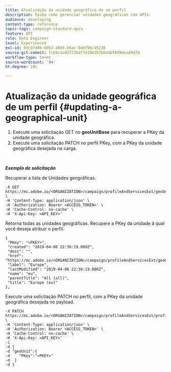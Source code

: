 ```yaml
---
title: Atualização da unidade geográfica de um perfil
description: Saiba como gerenciar unidades geográficas com APIs.
audience: developing
content-type: reference
topic-tags: campaign-standard-apis
feature: API
role: Data Engineer
level: Experienced
exl-id: 9dc07d86-00b2-4885-b6ac-0a6f9bc45236
source-git-commit: fcb5c4a92f23bdffd1082b7b044b5859dead9d70
workflow-type: tm+mt
source-wordcount: '94'
ht-degree: 10%

---
```


# Atualização da unidade geográfica de um perfil {#updating-a-geographical-unit}

1. Execute uma solicitação GET no **geoUnitBase** para recuperar a PKey da unidade geográfica.
1. Execute uma solicitação PATCH no perfil PKey, com a PKey da unidade geográfica desejada na carga.

<br/>

***Exemplo de solicitação***

Recuperar a lista de Unidades geográficas.

```
-X GET https://mc.adobe.io/<ORGANIZATION>/campaign/profileAndServicesExt/geoUnitBase/ \
-H 'Content-Type: application/json' \
-H 'Authorization: Bearer <ACCESS_TOKEN>' \
-H 'Cache-Control: no-cache' \
-H 'X-Api-Key: <API_KEY>'
```

Retorna todas as unidades geográficas. Recupere a PKey da unidade à qual você deseja atribuir o perfil.

```
{
 "PKey": "<PKEY>",
 "created": "2019-04-06 22:36:19.089Z",
 "desc": "",
 "href": "https://mc.adobe.io/<ORGANIZATION>/campaign/profileAndServicesExt/geoUnitBase/<PKEY>",
 "label": "Europe",
 "lastModified": "2019-04-06 22:36:19.086Z",
 "name": "eu",
 "parentTitle": "All (all)",
 "title": "Europe (eu)"
},
```

Execute uma solicitação PATCH no perfil, com a PKey da unidade geográfica desejada no payload.

```
-X PATCH https://mc.adobe.io/<ORGANIZATION>/campaign/profileAndServicesExt/profile/<PKEY> \
-H 'Content-Type: application/json' \
-H 'Authorization: Bearer <ACCESS_TOKEN>' \
-H 'Cache-Control: no-cache' \
-H 'X-Api-Key: <API_KEY>'
-i
-d {
-d "geoUnit":{
-d    "PKey":"<PKEY>"
-d  }
-d }
```

<!-- + réponse -->
